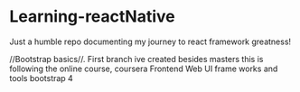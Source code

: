 # Learning-reactNative
Just a humble repo documenting my journey to react framework greatness!

//Bootstrap basics//. First branch ive created besides masters
this is following the online course, coursera Frontend Web UI frame works and tools bootstrap 4

